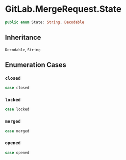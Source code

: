 # GitLab.MergeRequest.State

``` swift
public enum State: String, Decodable 
```

## Inheritance

`Decodable`, `String`

## Enumeration Cases

### `closed`

``` swift
case closed
```

### `locked`

``` swift
case locked
```

### `merged`

``` swift
case merged
```

### `opened`

``` swift
case opened
```
